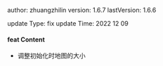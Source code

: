 author:       zhuangzhilin
version:      1.6.7
lastVersion:  1.6.6

update Type:  fix
update Time:  2022 12 09

#### feat Content
- 调整初始化时地图的大小


